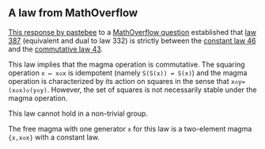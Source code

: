## A law from MathOverflow

[This response by pastebee](https://mathoverflow.net/a/450905/766) to a [MathOverflow question](https://mathoverflow.net/questions/450890/is-there-an-identity-between-the-commutative-identity-and-the-constant-identity) established that [law 387](https://teorth.github.io/equational_theories/implications/?387) (equivalent and dual to law 332) is strictly between the [constant law 46](https://teorth.github.io/equational_theories/implications/?46) and the [commutative law 43](https://teorth.github.io/equational_theories/implications/?43).

This law implies that the magma operation is commutative.  The squaring operation `x ↦ x◇x` is idempotent (namely `S(S(x)) = S(x)`) and the magma operation is characterized by its action on squares in the sense that `x◇y=(x◇x)◇(y◇y)`.  However, the set of squares is not necessarily stable under the magma operation.

This law cannot hold in a non-trivial group.

The free magma with one generator `x` for this law is a two-element magma `{x,x◇x}` with a constant law.
